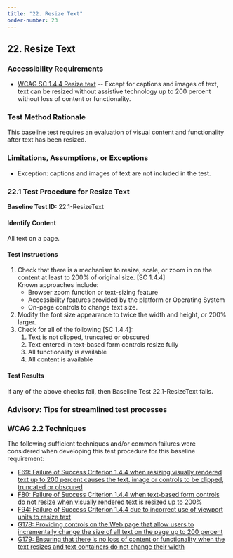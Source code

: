 ```yaml
---
title: "22. Resize Text"
order-number: 23
---
```

## 22. Resize Text

### Accessibility Requirements

-   [WCAG SC 1.4.4 Resize text](https://www.w3.org/WAI/WCAG22/Understanding/resize-text) -- Except for captions and images of text, text can be resized without assistive technology up to 200 percent without loss of content or functionality.

### Test Method Rationale

This baseline test requires an evaluation of visual content and functionality after text has been resized.

### Limitations, Assumptions, or Exceptions

-   Exception: captions and images of text are not included in the test.

### 22.1 Test Procedure for Resize Text

**Baseline Test ID:** 22.1-ResizeText
#### Identify Content
<p id="AIC">All text on a page.</p>

#### Test Instructions
<ol id="ATI">
    <li id="ATI-1">Check that there is a mechanism to resize, scale, or zoom in on the content at least to 200% of original size. [SC 1.4.4] <br>
    Known approaches include:
        <ul>
        <li id="ATI-1i">Browser zoom function or text-sizing feature</li>
        <li id="ATI-1ii">Accessibility features provided by the platform or Operating System</li>
        <li id="ATI-1iii">On-page controls to change text size.</li>
        </ul></li>
    <li id="ATI-2">Modify the font size appearance to twice the width and height, or 200% larger.</li>
    <li id="ATI-3">Check for all of the following [SC 1.4.4]:
        <ol>
        <li id="ATI-3i">Text is not clipped, truncated or obscured</li>
        <li id="ATI-3ii">Text entered in text-based form controls resize fully</li>
        <li id="ATI-3iii">All functionality is available</li>
        <li id="ATI-3iv">All content is available</li>
        </ol></li>
</ol>

#### Test Results
<p id="ATR">If any of the above checks fail, then Baseline Test 22.1-ResizeText fails.</p>

### Advisory: Tips for streamlined test processes

### WCAG 2.2 Techniques

The following sufficient techniques and/or common failures were considered when developing this test procedure for this baseline requirement:

-   [F69: Failure of Success Criterion 1.4.4 when resizing visually rendered text up to 200 percent causes the text, image or controls to be clipped, truncated or obscured](https://www.w3.org/WAI/WCAG22/Techniques/failures/F69)
-   [F80: Failure of Success Criterion 1.4.4 when text-based form controls do not resize when visually rendered text is resized up to 200%](https://www.w3.org/WAI/WCAG22/Techniques/failures/F80)
-   [F94: Failure of Success Criterion 1.4.4 due to incorrect use of viewport units to resize text](https://www.w3.org/WAI/WCAG22/Techniques/failures/F94)
-   [G178: Providing controls on the Web page that allow users to incrementally change the size of all text on the page up to 200 percent](https://www.w3.org/WAI/WCAG22/Techniques/general/G178)
-   [G179: Ensuring that there is no loss of content or functionality when the text resizes and text containers do not change their width](https://www.w3.org/WAI/WCAG22/Techniques/general/G179)
